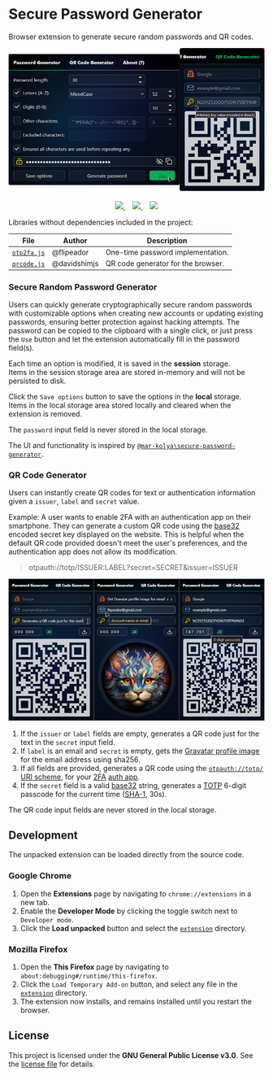# Secure Password Generator

Browser extension to generate secure random passwords and QR codes.

<p align="center">
  <img alt="Preview" src="assets/preview.webp"/> <br/> <br/>
  <a href="https://addons.mozilla.org/addon/secure-password-generator-2">
    <img src="https://img.shields.io/badge/Firefox Add--ons-orange.svg?style=for-the-badge"/>
  </a>⠀
  <a href="https://chrome.google.com/webstore/detail/kmekigbemdeoedipbfgjhmaodbgfhidc">
    <img src="https://img.shields.io/badge/Chrome Web Store-red.svg?style=for-the-badge"/>
  </a>⠀
  <a href="https://www.paypal.com/donate/?hosted_button_id=DNFCXHF8NF32Y">
    <img src="https://img.shields.io/badge/Donate-PayPal-blue.svg?style=for-the-badge"/>
  </a>
</p>

Libraries without dependencies included in the project:

| File | Author | Description |
| --- | --- | --- |
| [`otp2fa.js`](extension/lib/otp2fa.js) | @flipeador | One-time password implementation. |
| [`qrcode.js`](extension/lib/qrcode.js) | @davidshimjs | QR code generator for the browser. |

### Secure Random Password Generator

Users can quickly generate cryptographically secure random passwords with customizable options when creating new accounts
or updating existing passwords, ensuring better protection against hacking attempts.
The password can be copied to the clipboard with a single click, or just press the `Use` button and let the extension
automatically fill in the password field(s).

Each time an option is modified, it is saved in the **session** storage. \
Items in the session storage area are stored in-memory and will not be persisted to disk.

Click the `Save options` button to save the options in the **local** storage. \
Items in the local storage area stored locally and cleared when the extension is removed.

The `password` input field is never stored in the local storage.

The UI and functionality is inspired by [`@mar-kolya\secure-password-generator`][spg].

### QR Code Generator

Users can instantly create QR codes for text or authentication information given a `issuer`, `label` and `secret` value.

Example: A user wants to enable 2FA with an authentication app on their smartphone. They can generate a custom QR code using the [base32][b32] encoded secret key displayed on the website. This is helpful when the default QR code provided doesn't meet the user's preferences, and the authentication app does not allow its modification.

> otpauth://totp/ISSUER:LABEL?secret=SECRET&issuer=ISSUER

<p align="center">
  <img alt="Preview" src="assets/qrcode.webp"/>
</p>

1. If the `issuer` or `label` fields are empty, generates a QR code just for the text in the `secret` input field.
2. If `label` is an email and `secret` is empty, gets the [Gravatar profile image][gravatar] for the email address using sha256.
3. If all fields are provided, generates a QR code using the [`otpauth://totp/` URI scheme][kuf], for your [2FA][2fa] [auth app][auth].
4. If the `secret` field is a valid [base32][b32] string, generates a [TOTP][totp] 6-digit passcode for the current time ([SHA-1][sha1], 30s).

The QR code input fields are never stored in the local storage.

## Development

The unpacked extension can be loaded directly from the source code.

### Google Chrome

1. Open the **Extensions** page by navigating to `chrome://extensions` in a new tab.
2. Enable the **Developer Mode** by clicking the toggle switch next to `Developer mode`.
3. Click the **Load unpacked** button and select the [`extension`](extension) directory.

### Mozilla Firefox

1. Open the **This Firefox** page by navigating to `about:debugging#/runtime/this-firefox`.
2. Click the `Load Temporary Add-on` button, and select any file in the [`extension`](extension) directory.
3. The extension now installs, and remains installed until you restart the browser.

## License

This project is licensed under the **GNU General Public License v3.0**.
See the [license file](LICENSE) for details.

<!-- Reference Links -->
[spg]: https://github.com/mar-kolya/secure-password-generator
[kuf]: https://github.com/google/google-authenticator/wiki/Key-Uri-Format
[gravatar]: https://docs.gravatar.com/api/avatars/images

[2fa]: https://en.wikipedia.org/wiki/Multi-factor_authentication
[totp]: https://en.wikipedia.org/wiki/Time-based_one-time_password
[auth]: https://en.wikipedia.org/wiki/Authenticator
[sha1]: https://en.wikipedia.org/wiki/SHA-1
[b32]: https://en.wikipedia.org/wiki/Base32
